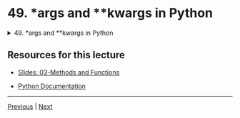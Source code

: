 #  49. *args and **kwargs in Python

<details>
  <summary> 49. *args and **kwargs in Python </summary>

-   [Notebook: 07-args and kwargs.ipynb](https://github.com/BloomTech-DS/Complete-Python-3-Bootcamp/blob/master/03-Methods%20and%20Functions/07-args%20and%20kwargs.ipynb)

-   [Codebase: 07-args-and-kwargs.py](../../../codebase/python-camp/03-Methods-and-Functions/07-args-and-kwargs.py)

</details> 


## Resources for this lecture


-   [Slides: 03-Methods and Functions](https://docs.google.com/presentation/d/1g6E-AZjCvv5Lb0Nf1ta6MK2_FaaW9lvPzmRYBbGUz5Q/edit#slide=id.g2586a91ea0_0_95)

-   [Python Documentation](https://docs.python.org/3/)


---

[Previous](./48_Overview-of-Quick-Function-Exercises_1-10.md) | [Next](./50_Function-Practice-Exercises-Overview.md)
